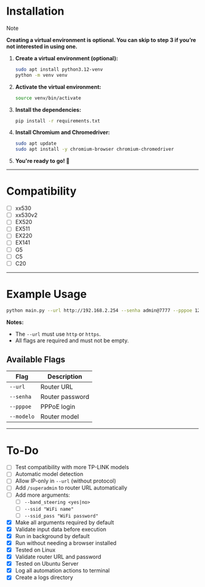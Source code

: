 # Installation

> [!NOTE]  
> **Creating a virtual environment is optional. You can skip to step 3 if you’re not interested in using one.**

1. **Create a virtual environment (optional):**  
   ```bash
   sudo apt install python3.12-venv
   python -m venv venv
   ```

2. **Activate the virtual environment:**  
   ```bash
   source venv/bin/activate
   ```

3. **Install the dependencies:**  
   ```bash
   pip install -r requirements.txt
   ```

4. **Install Chromium and Chromedriver:**  
   ```bash
   sudo apt update
   sudo apt install -y chromium-browser chromium-chromedriver
   ```

5. **You're ready to go! 🚀**

---

# Compatibility

- [ ] xx530  
- [ ] xx530v2  
- [ ] EX520  
- [ ] EX511  
- [ ] EX220  
- [ ] EX141  
- [ ] G5  
- [ ] C5  
- [ ] C20  

---

# Example Usage

```bash
python main.py --url http://192.168.2.254 --senha admin@7777 --pppoe 1234andzilla --modelo xx530
```

**Notes:**

- The `--url` must use `http` or `https`.
- All flags are required and must not be empty.

## Available Flags

| Flag        | Description                |
|-------------|----------------------------|
| `--url`     | Router URL                 |
| `--senha`   | Router password            |
| `--pppoe`   | PPPoE login                |
| `--modelo`  | Router model               |

---

# To-Do

- [ ] Test compatibility with more TP-LINK models  
- [ ] Automatic model detection  
- [ ] Allow IP-only in `--url` (without protocol)  
- [ ] Add `/superadmin` to router URL automatically  
- [ ] Add more arguments:
  - [ ] `--band_steering <yes|no>`  
  - [ ] `--ssid "WiFi name"`  
  - [ ] `--ssid_pass "WiFi password"`  
- [x] Make all arguments required by default  
- [x] Validate input data before execution  
- [x] Run in background by default  
- [x] Run without needing a browser installed  
- [x] Tested on Linux  
- [x] Validate router URL and password  
- [x] Tested on Ubuntu Server  
- [x] Log all automation actions to terminal  
- [x] Create a logs directory  
